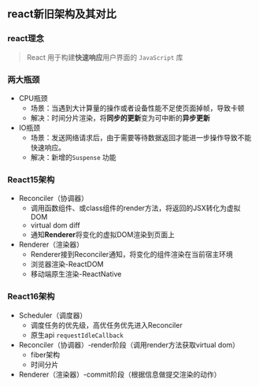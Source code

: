 ## react新旧架构及其对比

### react理念
> React 用于构建**快速响应**用户界面的 `JavaScript` 库

### 两大瓶颈
- CPU瓶颈
  - 场景：当遇到大计算量的操作或者设备性能不足使页面掉帧，导致卡顿
  - 解决：时间分片渲染，将**同步的更新**变为可中断的**异步更新**
- IO瓶颈
  - 场景：发送网络请求后，由于需要等待数据返回才能进一步操作导致不能快速响应。
  - 解决：新增的`Suspense` 功能

### React15架构
- Reconciler（协调器）
  - 调用函数组件、或class组件的render方法，将返回的JSX转化为虚拟DOM
  - virtual dom diff
  - 通知**Renderer**将变化的虚拟DOM渲染到页面上
- Renderer（渲染器）
  - Renderer接到Reconciler通知，将变化的组件渲染在当前宿主环境
  - 浏览器渲染-ReactDOM
  - 移动端原生渲染-ReactNative

### React16架构
- Scheduler（调度器）
  - 调度任务的优先级，高优任务优先进入Reconciler
  - 原生api `requestIdleCallback`
- Reconciler（协调器）-render阶段（调用render方法获取virtual dom）
  - fiber架构
  - 时间分片
- Renderer（渲染器）-commit阶段（根据信息做提交渲染的动作）
